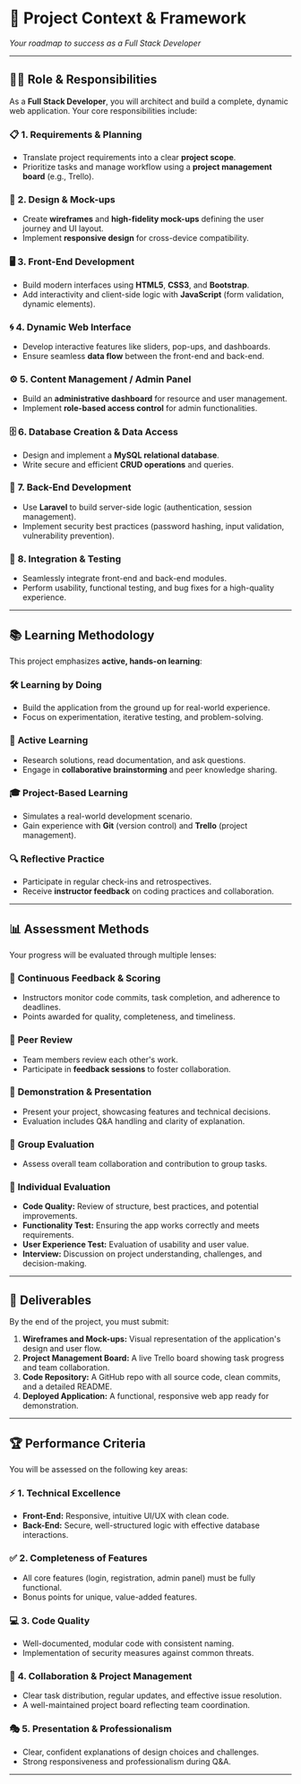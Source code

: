 # 🎯 Project Context & Framework

*Your roadmap to success as a Full Stack Developer*

---

## 👨‍💻 **Role & Responsibilities**

As a **Full Stack Developer**, you will architect and build a complete, dynamic web application. Your core responsibilities include:

### 📋 **1. Requirements & Planning**
*   Translate project requirements into a clear **project scope**.
*   Prioritize tasks and manage workflow using a **project management board** (e.g., Trello).

### 🎨 **2. Design & Mock-ups**
*   Create **wireframes** and **high-fidelity mock-ups** defining the user journey and UI layout.
*   Implement **responsive design** for cross-device compatibility.

### 🖥️ **3. Front-End Development**
*   Build modern interfaces using **HTML5**, **CSS3**, and **Bootstrap**.
*   Add interactivity and client-side logic with **JavaScript** (form validation, dynamic elements).

### 🌀 **4. Dynamic Web Interface**
*   Develop interactive features like sliders, pop-ups, and dashboards.
*   Ensure seamless **data flow** between the front-end and back-end.

### ⚙️ **5. Content Management / Admin Panel**
*   Build an **administrative dashboard** for resource and user management.
*   Implement **role-based access control** for admin functionalities.

### 🗄️ **6. Database Creation & Data Access**
*   Design and implement a **MySQL relational database**.
*   Write secure and efficient **CRUD operations** and queries.

### 🔧 **7. Back-End Development**
*   Use **Laravel** to build server-side logic (authentication, session management).
*   Implement security best practices (password hashing, input validation, vulnerability prevention).

### 🧪 **8. Integration & Testing**
*   Seamlessly integrate front-end and back-end modules.
*   Perform usability, functional testing, and bug fixes for a high-quality experience.

---

## 📚 **Learning Methodology**

This project emphasizes **active, hands-on learning**:

### 🛠️ **Learning by Doing**
*   Build the application from the ground up for real-world experience.
*   Focus on experimentation, iterative testing, and problem-solving.

### 🧠 **Active Learning**
*   Research solutions, read documentation, and ask questions.
*   Engage in **collaborative brainstorming** and peer knowledge sharing.

### 🎓 **Project-Based Learning**
*   Simulates a real-world development scenario.
*   Gain experience with **Git** (version control) and **Trello** (project management).

### 🔍 **Reflective Practice**
*   Participate in regular check-ins and retrospectives.
*   Receive **instructor feedback** on coding practices and collaboration.

---

## 📊 **Assessment Methods**

Your progress will be evaluated through multiple lenses:

### 🔄 **Continuous Feedback & Scoring**
*   Instructors monitor code commits, task completion, and adherence to deadlines.
*   Points awarded for quality, completeness, and timeliness.

### 🤝 **Peer Review**
*   Team members review each other's work.
*   Participate in **feedback sessions** to foster collaboration.

### 🎤 **Demonstration & Presentation**
*   Present your project, showcasing features and technical decisions.
*   Evaluation includes Q&A handling and clarity of explanation.

### 👥 **Group Evaluation**
*   Assess overall team collaboration and contribution to group tasks.

### 🧍 **Individual Evaluation**
*   **Code Quality:** Review of structure, best practices, and potential improvements.
*   **Functionality Test:** Ensuring the app works correctly and meets requirements.
*   **User Experience Test:** Evaluation of usability and user value.
*   **Interview:** Discussion on project understanding, challenges, and decision-making.

---

## 🎁 **Deliverables**

By the end of the project, you must submit:

1.  **Wireframes and Mock-ups:** Visual representation of the application's design and user flow.
2.  **Project Management Board:** A live Trello board showing task progress and team collaboration.
3.  **Code Repository:** A GitHub repo with all source code, clean commits, and a detailed README.
4.  **Deployed Application:** A functional, responsive web app ready for demonstration.

---

## 🏆 **Performance Criteria**

You will be assessed on the following key areas:

### ⚡ **1. Technical Excellence**
*   **Front-End:** Responsive, intuitive UI/UX with clean code.
*   **Back-End:** Secure, well-structured logic with effective database interactions.

### ✅ **2. Completeness of Features**
*   All core features (login, registration, admin panel) must be fully functional.
*   Bonus points for unique, value-added features.

### 💻 **3. Code Quality**
*   Well-documented, modular code with consistent naming.
*   Implementation of security measures against common threats.

### 🤝 **4. Collaboration & Project Management**
*   Clear task distribution, regular updates, and effective issue resolution.
*   A well-maintained project board reflecting team coordination.

### 🎭 **5. Presentation & Professionalism**
*   Clear, confident explanations of design choices and challenges.
*   Strong responsiveness and professionalism during Q&A.

---